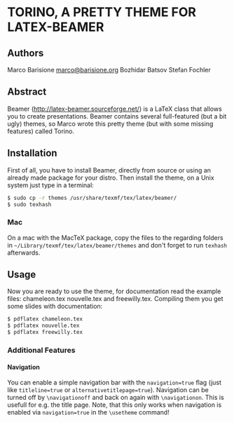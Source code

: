 TORINO, A PRETTY THEME FOR LATEX-BEAMER
=======================================

## Authors
Marco Barisione <marco@barisione.org>
Bozhidar Batsov
Stefan Fochler

## Abstract
Beamer (http://latex-beamer.sourceforge.net/) is a LaTeX class that
allows you to create presentations.  Beamer contains several
full-featured (but a bit ugly) themes, so Marco wrote this pretty theme
(but with some missing features) called Torino.

## Installation
First of all, you have to install Beamer, directly from source or
using an already made package for your distro.  Then install the
theme, on a Unix system just type in a terminal:

```bash
$ sudo cp -r themes /usr/share/texmf/tex/latex/beamer/
$ sudo texhash
```

### Mac
On a mac with the MacTeX package, copy the files to the regarding folders in
`~/Library/texmf/tex/latex/beamer/themes` and don't forget to run `texhash`
afterwards.

## Usage
Now you are ready to use the theme, for documentation read the example
files: chameleon.tex nouvelle.tex and freewilly.tex.  Compiling them
you get some slides with documentation:

```bash
$ pdflatex chameleon.tex
$ pdflatex nouvelle.tex
$ pdflatex freewilly.tex
```

### Additional Features
#### Navigation
You can enable a simple navigation bar with the `navigation=true` flag (just
like `titleline=true` or `alternativetitlepage=true`). Navigation can be turned
off by `\navigationoff` and back on again with `\navigationon`. This is usefull
for e.g. the title page. Note, that this only works when navigation is enabled
via `navigation=true` in the `\usetheme` command!